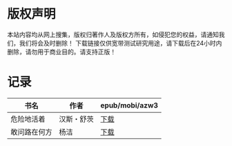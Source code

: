 # 版权声明

本站内容均从网上搜集，版权归著作人及版权方所有，如侵犯您的权益，请通知我们，我们将会及时删除！ 下载链接仅供宽带测试研究用途，请下载后在24小时内删除，请勿用于商业目的。请支持正版！

# 记录

| 书名 | 作者 | epub/mobi/azw3 |
| --- | --- | --- |
| 危险地活着 | 汉斯・舒茨 | [下载](https://url89.ctfile.com/f/31084289-1357030033-74b617?p=8866) |
| 敢问路在何方 | 杨洁 | [下载](https://url89.ctfile.com/f/31084289-1357012768-569107?p=8866) |
